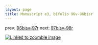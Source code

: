 ```yaml
---
layout: page
title: Manuscript e3, bifolio 96v-96bisr
---
```


prev: [96bisv-97r](../96bisv-97r/) next: [97bisv-98r](../97bisv-98r/)



[![Linked to zoomble image](http://www.homermultitext.org/iipsrv?IIIF=/project/homer/pyramidal/deepzoom/hmt/e3bifolio/v1/E3_96v_96bisr.tif/full/2000,/0/default.jpg)](http://www.homermultitext.org/ict2/?urn=urn:cite2:hmt:e3bifolio.v1:E3_96v_96bisr)

